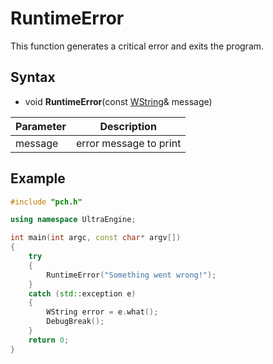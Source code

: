 # RuntimeError #
This function generates a critical error and exits the program.

## Syntax ##
- void **RuntimeError**(const [WString](WString.md)& message)

| Parameter | Description |
| --- | --- |
| message | error message to print |

## Example
```c++
#include "pch.h"

using namespace UltraEngine;

int main(int argc, const char* argv[])
{
    try
    {
        RuntimeError("Something went wrong!");
    }
    catch (std::exception e)
    {
        WString error = e.what();
        DebugBreak();
    }
    return 0;
}
